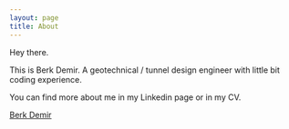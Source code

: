 ```yaml
---
layout: page
title: About
---
```


Hey there.

This is Berk Demir. A geotechnical / tunnel design engineer with little bit coding experience. 

You can find more about me in my Linkedin page or in my CV.

<script src="https://platform.linkedin.com/badges/js/profile.js" async defer type="text/javascript"></script>

<div class="badge-base LI-profile-badge" data-locale="en_US" data-size="medium" data-theme="light" data-type="VERTICAL" data-vanity="bdberkdemir" data-version="v1"><a class="badge-base__link LI-simple-link" href="https://tr.linkedin.com/in/bdberkdemir?trk=profile-badge">Berk Demir</a></div>

